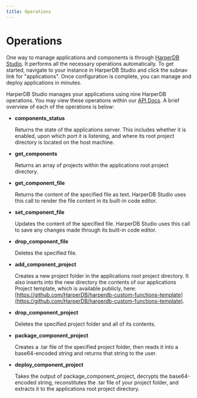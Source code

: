 ```yaml
---
title: Operations
---
```


# Operations

One way to manage applications and components is through [HarperDB Studio](../../administration/harperdb-studio/). It performs all the necessary operations automatically. To get started, navigate to your instance in HarperDB Studio and click the subnav link for "applications". Once configuration is complete, you can manage and deploy applications in minutes.

HarperDB Studio manages your applications using nine HarperDB operations. You may view these operations within our [API Docs](../operations-api/). A brief overview of each of the operations is below:

- **components_status**

  Returns the state of the applications server. This includes whether it is enabled, upon which port it is listening, and where its root project directory is located on the host machine.

- **get_components**

  Returns an array of projects within the applications root project directory.

- **get_component_file**

  Returns the content of the specified file as text. HarperDB Studio uses this call to render the file content in its built-in code editor.

- **set_component_file**

  Updates the content of the specified file. HarperDB Studio uses this call to save any changes made through its built-in code editor.

- **drop_component_file**

  Deletes the specified file.

- **add_component_project**

  Creates a new project folder in the applications root project directory. It also inserts into the new directory the contents of our applications Project template, which is available publicly, here: [https://github.com/HarperDB/harperdb-custom-functions-template](https://github.com/HarperDB/harperdb-custom-functions-template).

- **drop_component_project**

  Deletes the specified project folder and all of its contents.

- **package_component_project**

  Creates a .tar file of the specified project folder, then reads it into a base64-encoded string and returns that string to the user.

- **deploy_component_project**

  Takes the output of package_component_project, decrypts the base64-encoded string, reconstitutes the .tar file of your project folder, and extracts it to the applications root project directory.
